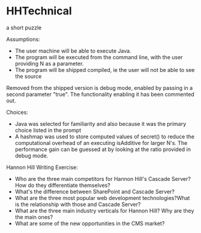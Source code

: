 HHTechnical
===========

a short puzzle

Assumptions: 
* The user machine will be able to execute Java.
* The program will be executed from the command line, with the user providing N as a parameter.
* The program will be shipped compiled, ie the user will not be able to see the source
 
Removed from the shipped version is debug mode, enabled by passing in a second parameter "true". The functionality enabling it has been commented out.

Choices:
* Java was selected for familiarity and also because it was the primary choice listed in the prompt
* A hashmap was used to store computed values of secret() to reduce the computational overhead of an executing isAdditive for larger N's. The performance gain can be guessed at by looking at the ratio provided in debug mode. 

Hannon Hill Writing Exercise:
* Who are the three main competitors for Hannon Hill's Cascade Server? How do they differentiate themselves?
* What's the difference between SharePoint and Cascade Server?
* What are the three most popular web development technologies?What is the relationship with those and Cascade Server?
* What are the three main industry verticals for Hannon Hill? Why are they the main ones?
* What are some of the new opportunities in the CMS market?


